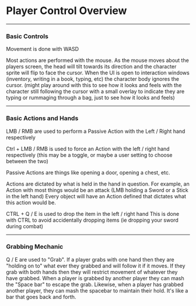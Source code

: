 # Player Control Overview
***
### Basic Controls
Movement is done with WASD

Most actions are performed with the mouse.  As the mouse moves about the players screen, the head will tilt towards its direction and the character sprite will flip to face the cursor. When the UI is open to interaction windows (inventory, writing in a book, typing, etc) the character body ignores the cursor. (might play around with this to see how it looks and feels with the character still following the cursor with a small overlay to indicate they are typing or rummaging through a bag, just to see how it looks and feels)
***
### Basic Actions and Hands
LMB / RMB are used to perform a Passive Action with the Left / Right hand respectively

Ctrl + LMB / RMB is used to force an Action with the left / right hand respectively
(this may be a toggle, or maybe a user setting to choose between the two)

Passive Actions are things like opening a door, opening a chest, etc.

Actions are dictated by what is held in the hand in question.
	For example, an Action with most things would be an attack (LMB holding a Sword or a Stick in the left hand)
	Every object will have an Action defined that dictates what this action would be.

CTRL + Q / E is used to drop the item in the left / right hand
	This is done with CTRL to avoid accidentally dropping items (ie dropping your sword during combat)
***
### Grabbing Mechanic
Q / E are used to "Grab". If a player grabs with one hand then they are "holding on to" what ever they grabbed and will follow it if it moves.  If they grab with both hands then they will restrict movement of whatever they have grabbed.
When a player is grabbed by another player they can mash the "Space bar" to escape the grab.  Likewise, when a player has grabbed another player, they can mash the spacebar to maintain their hold.
It's like a bar that goes back and forth.
